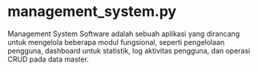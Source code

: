 # management_system.py
Management System Software adalah sebuah aplikasi yang dirancang untuk mengelola beberapa modul fungsional, seperti pengelolaan pengguna, dashboard untuk statistik, log aktivitas pengguna, dan operasi CRUD pada data master.
